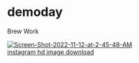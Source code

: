 # demoday

Brew Work

<a href="https://ibb.co/NrXWkM0"><img src="https://i.ibb.co/2SwcLTz/Screen-Shot-2022-11-12-at-2-45-48-AM.png" alt="Screen-Shot-2022-11-12-at-2-45-48-AM" border="0"></a><br /><a target='_blank' href='https://500pxdownload.com/'>instagram hd image download</a><br />
